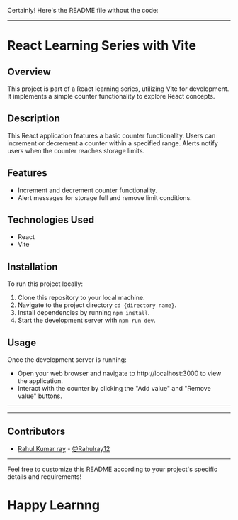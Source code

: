 Certainly! Here's the README file without the code:

---

# React Learning Series with Vite

## Overview
This project is part of a React learning series, utilizing Vite for development. It implements a simple counter functionality to explore React concepts.

## Description
This React application features a basic counter functionality. Users can increment or decrement a counter within a specified range. Alerts notify users when the counter reaches storage limits.

## Features
- Increment and decrement counter functionality.
- Alert messages for storage full and remove limit conditions.

## Technologies Used
- React
- Vite

## Installation
To run this project locally:
1. Clone this repository to your local machine.
2. Navigate to the project directory `cd {directory name}`.
3. Install dependencies by running `npm install`.
4. Start the development server with `npm run dev`.

## Usage
Once the development server is running:
- Open your web browser and navigate to http://localhost:3000 to view the application.
- Interact with the counter by clicking the "Add value" and "Remove value" buttons.

---

---


## Contributors
- [Rahul Kumar ray](https://github.com/Rahulray12) - [@Rahulray12](https://github.com/Rahulray12)



---

Feel free to customize this README according to your project's specific details and requirements!
# Happy Learnng
